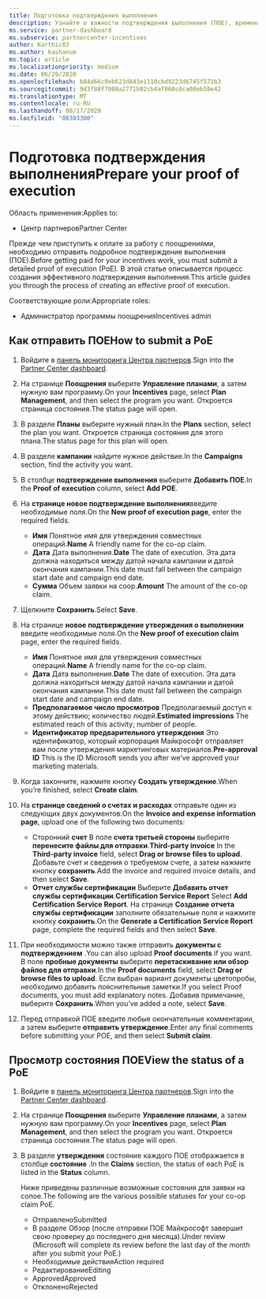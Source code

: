 ```yaml
---
title: Подготовка подтверждения выполнения
description: Узнайте о важности подтверждения выполнения (ПОЕ), временных шкал, состояния просмотра и руководствах по отправке.
ms.service: partner-dashboard
ms.subservice: partnercenter-incentives
author: Karthic83
ms.author: kashanum
ms.topic: article
ms.localizationpriority: medium
ms.date: 06/29/2020
ms.openlocfilehash: b84d66c9eb623d043e1110cbd9223d6745f571b3
ms.sourcegitcommit: 9d3f88f7008a2771b02cb4af860c6ca00eb50e42
ms.translationtype: MT
ms.contentlocale: ru-RU
ms.lasthandoff: 08/17/2020
ms.locfileid: "88303300"
---
```

# <a name="prepare-your-proof-of-execution"></a><span data-ttu-id="fd9ac-103">Подготовка подтверждения выполнения</span><span class="sxs-lookup"><span data-stu-id="fd9ac-103">Prepare your proof of execution</span></span>

<span data-ttu-id="fd9ac-104">Область применения:</span><span class="sxs-lookup"><span data-stu-id="fd9ac-104">Applies to:</span></span>

- <span data-ttu-id="fd9ac-105">Центр партнеров</span><span class="sxs-lookup"><span data-stu-id="fd9ac-105">Partner Center</span></span>

<span data-ttu-id="fd9ac-106">Прежде чем приступить к оплате за работу с поощрениями, необходимо отправить подробное подтверждение выполнения (ПОЕ).</span><span class="sxs-lookup"><span data-stu-id="fd9ac-106">Before getting paid for your incentives work, you must submit a detailed proof of execution (PoE).</span></span> <span data-ttu-id="fd9ac-107">В этой статье описывается процесс создания эффективного подтверждения выполнения.</span><span class="sxs-lookup"><span data-stu-id="fd9ac-107">This article guides you through the process of creating an effective proof of execution.</span></span>

<span data-ttu-id="fd9ac-108">Соответствующие роли:</span><span class="sxs-lookup"><span data-stu-id="fd9ac-108">Appropriate roles:</span></span>

- <span data-ttu-id="fd9ac-109">Администратор программы поощрения</span><span class="sxs-lookup"><span data-stu-id="fd9ac-109">Incentives admin</span></span>

## <a name="how-to-submit-a-poe"></a><span data-ttu-id="fd9ac-110">Как отправить ПОЕ</span><span class="sxs-lookup"><span data-stu-id="fd9ac-110">How to submit a PoE</span></span>

1. <span data-ttu-id="fd9ac-111">Войдите в [панель мониторинга Центра партнеров](https://partner.microsoft.com/dashboard/).</span><span class="sxs-lookup"><span data-stu-id="fd9ac-111">Sign into the [Partner Center dashboard](https://partner.microsoft.com/dashboard/).</span></span>

2. <span data-ttu-id="fd9ac-112">На странице **Поощрения** выберите **Управление планами**, а затем нужную вам программу.</span><span class="sxs-lookup"><span data-stu-id="fd9ac-112">On your **Incentives** page, select **Plan Management**, and then select the program you want.</span></span> <span data-ttu-id="fd9ac-113">Откроется страница состояния.</span><span class="sxs-lookup"><span data-stu-id="fd9ac-113">The status page will open.</span></span>

3. <span data-ttu-id="fd9ac-114">В разделе **Планы** выберите нужный план.</span><span class="sxs-lookup"><span data-stu-id="fd9ac-114">In the **Plans** section, select the plan you want.</span></span> <span data-ttu-id="fd9ac-115">Откроется страница состояния для этого плана.</span><span class="sxs-lookup"><span data-stu-id="fd9ac-115">The status page for this plan will open.</span></span>

4. <span data-ttu-id="fd9ac-116">В разделе **кампании** найдите нужное действие.</span><span class="sxs-lookup"><span data-stu-id="fd9ac-116">In the **Campaigns** section, find the activity you want.</span></span>

5. <span data-ttu-id="fd9ac-117">В столбце **подтверждение выполнения** выберите **Добавить ПОЕ**.</span><span class="sxs-lookup"><span data-stu-id="fd9ac-117">In the **Proof of execution** column, select **Add POE**.</span></span>

6. <span data-ttu-id="fd9ac-118">На **странице новое подтверждение выполнения**введите необходимые поля.</span><span class="sxs-lookup"><span data-stu-id="fd9ac-118">On the **New proof of execution page**, enter the required fields.</span></span>

   - <span data-ttu-id="fd9ac-119">**Имя**  Понятное имя для утверждения совместных операций.</span><span class="sxs-lookup"><span data-stu-id="fd9ac-119">**Name**  A friendly name for the co-op claim.</span></span>
   - <span data-ttu-id="fd9ac-120">**Дата**  Дата выполнения.</span><span class="sxs-lookup"><span data-stu-id="fd9ac-120">**Date**  The date of execution.</span></span> <span data-ttu-id="fd9ac-121">Эта дата должна находиться между датой начала кампании и датой окончания кампании.</span><span class="sxs-lookup"><span data-stu-id="fd9ac-121">This date must fall between the campaign start date and campaign end date.</span></span>
   - <span data-ttu-id="fd9ac-122">**Сумма**  Объем заявки на соop.</span><span class="sxs-lookup"><span data-stu-id="fd9ac-122">**Amount**  The amount of the co-op claim.</span></span>

7. <span data-ttu-id="fd9ac-123">Щелкните **Сохранить**.</span><span class="sxs-lookup"><span data-stu-id="fd9ac-123">Select **Save**.</span></span>

8. <span data-ttu-id="fd9ac-124">На странице **новое подтверждение утверждения о выполнении** введите необходимые поля.</span><span class="sxs-lookup"><span data-stu-id="fd9ac-124">On the **New proof of execution claim** page, enter the required fields.</span></span>

   - <span data-ttu-id="fd9ac-125">**Имя**  Понятное имя для утверждения совместных операций.</span><span class="sxs-lookup"><span data-stu-id="fd9ac-125">**Name**  A friendly name for the co-op claim.</span></span>
   - <span data-ttu-id="fd9ac-126">**Дата**  Дата выполнения.</span><span class="sxs-lookup"><span data-stu-id="fd9ac-126">**Date**  The date of execution.</span></span> <span data-ttu-id="fd9ac-127">Эта дата должна находиться между датой начала кампании и датой окончания кампании.</span><span class="sxs-lookup"><span data-stu-id="fd9ac-127">This date must fall between the campaign start date and campaign end date.</span></span>
   - <span data-ttu-id="fd9ac-128">**Предполагаемое число просмотров**   Предполагаемый доступ к этому действию; количество людей.</span><span class="sxs-lookup"><span data-stu-id="fd9ac-128">**Estimated impressions**   The estimated reach of this activity; number of people.</span></span>
   - <span data-ttu-id="fd9ac-129">**Идентификатор предварительного утверждения**   Это идентификатор, который корпорация Майкрософт отправляет вам после утверждения маркетинговых материалов.</span><span class="sxs-lookup"><span data-stu-id="fd9ac-129">**Pre-approval ID**   This is the ID Microsoft sends you after we’ve approved your marketing materials.</span></span>

9. <span data-ttu-id="fd9ac-130">Когда закончите, нажмите кнопку **Создать утверждение**.</span><span class="sxs-lookup"><span data-stu-id="fd9ac-130">When you’re finished, select **Create claim**.</span></span>

10. <span data-ttu-id="fd9ac-131">На **странице сведений о счетах и расходах** отправьте один из следующих двух документов:</span><span class="sxs-lookup"><span data-stu-id="fd9ac-131">On the **Invoice and expense information page**, upload one of the following two documents:</span></span>
    - <span data-ttu-id="fd9ac-132">Сторонний **счет**  В поле **счета третьей стороны** выберите **перенесите файлы для отправки**.</span><span class="sxs-lookup"><span data-stu-id="fd9ac-132">**Third-party invoice**  In the **Third-party invoice** field, select **Drag or browse files to upload**.</span></span> <span data-ttu-id="fd9ac-133">Добавьте счет и сведения о требуемом счете, а затем нажмите кнопку **сохранить**.</span><span class="sxs-lookup"><span data-stu-id="fd9ac-133">Add the invoice and required invoice details, and then select **Save**.</span></span>
    - <span data-ttu-id="fd9ac-134">**Отчет службы сертификации**  Выберите **Добавить отчет службы сертификации**.</span><span class="sxs-lookup"><span data-stu-id="fd9ac-134">**Certification Service Report**  Select **Add Certification Service Report**.</span></span> <span data-ttu-id="fd9ac-135">На странице **Создание отчета службы сертификации** заполните обязательные поля и нажмите кнопку **сохранить**.</span><span class="sxs-lookup"><span data-stu-id="fd9ac-135">On the **Generate a Certification Service Report** page, complete the required fields and then select **Save**.</span></span>

11. <span data-ttu-id="fd9ac-136">При необходимости можно также отправить **документы с подтверждением** .</span><span class="sxs-lookup"><span data-stu-id="fd9ac-136">You can also upload **Proof documents** if you want.</span></span> <span data-ttu-id="fd9ac-137">В поле **пробные документы** выберите **перетаскивание или обзор файлов для отправки**.</span><span class="sxs-lookup"><span data-stu-id="fd9ac-137">In the **Proof documents** field, select **Drag or browse files to upload**.</span></span> <span data-ttu-id="fd9ac-138">Если выбран вариант документы цветопробы, необходимо добавить пояснительные заметки.</span><span class="sxs-lookup"><span data-stu-id="fd9ac-138">If you select Proof documents, you must add explanatory notes.</span></span> <span data-ttu-id="fd9ac-139">Добавив примечание, выберите **Сохранить**.</span><span class="sxs-lookup"><span data-stu-id="fd9ac-139">When you’ve added a note, select **Save**.</span></span>

12. <span data-ttu-id="fd9ac-140">Перед отправкой ПОЕ введите любые окончательные комментарии, а затем выберите **отправить утверждение**.</span><span class="sxs-lookup"><span data-stu-id="fd9ac-140">Enter any final comments before submitting your POE, and then select **Submit claim**.</span></span>

## <a name="view-the-status-of-a-poe"></a><span data-ttu-id="fd9ac-141">Просмотр состояния ПОЕ</span><span class="sxs-lookup"><span data-stu-id="fd9ac-141">View the status of a PoE</span></span>

1. <span data-ttu-id="fd9ac-142">Войдите в [панель мониторинга Центра партнеров](https://partner.microsoft.com/dashboard/).</span><span class="sxs-lookup"><span data-stu-id="fd9ac-142">Sign into the [Partner Center dashboard](https://partner.microsoft.com/dashboard/).</span></span>

2. <span data-ttu-id="fd9ac-143">На странице **Поощрения** выберите **Управление планами**, а затем нужную вам программу.</span><span class="sxs-lookup"><span data-stu-id="fd9ac-143">On your **Incentives** page, select **Plan Management**, and then select the program you want.</span></span> <span data-ttu-id="fd9ac-144">Откроется страница состояния.</span><span class="sxs-lookup"><span data-stu-id="fd9ac-144">The status page will open.</span></span>

3. <span data-ttu-id="fd9ac-145">В разделе **утверждения** состояние каждого ПОЕ отображается в столбце **состояние** .</span><span class="sxs-lookup"><span data-stu-id="fd9ac-145">In the **Claims** section, the status of each PoE is listed in the **Status** column.</span></span>

   <span data-ttu-id="fd9ac-146">Ниже приведены различные возможные состояния для заявки на сопое.</span><span class="sxs-lookup"><span data-stu-id="fd9ac-146">The following are the various possible statuses for your co-op claim PoE.</span></span>

   - <span data-ttu-id="fd9ac-147">Отправлено</span><span class="sxs-lookup"><span data-stu-id="fd9ac-147">Submitted</span></span>
   - <span data-ttu-id="fd9ac-148">В разделе Обзор (после отправки ПОЕ Майкрософт завершит свою проверку до последнего дня месяца).</span><span class="sxs-lookup"><span data-stu-id="fd9ac-148">Under review (Microsoft will complete its review before the last day of the month after you submit your PoE.)</span></span>
   - <span data-ttu-id="fd9ac-149">Необходимые действия</span><span class="sxs-lookup"><span data-stu-id="fd9ac-149">Action required</span></span>
   - <span data-ttu-id="fd9ac-150">Редактирование</span><span class="sxs-lookup"><span data-stu-id="fd9ac-150">Editing</span></span>
   - <span data-ttu-id="fd9ac-151">Approved</span><span class="sxs-lookup"><span data-stu-id="fd9ac-151">Approved</span></span>
   - <span data-ttu-id="fd9ac-152">Отклонено</span><span class="sxs-lookup"><span data-stu-id="fd9ac-152">Rejected</span></span>
